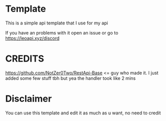 # Template
This is a simple api template that I use for my api

If you have an problems with it open an issue
or go to https://leoapi.xyz/discord

# CREDITS
https://github.com/NotZer0Two/RestApi-Base <= guy who made it.
I just added some few stuff tbh but yea the handler took like 2 mins

# Disclaimer
You can use this template and edit it as much as u want, no need to credit
